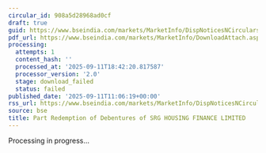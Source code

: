 ```yaml
---
circular_id: 908a5d28968ad0cf
draft: true
guid: https://www.bseindia.com/markets/MarketInfo/DispNoticesNCirculars.aspx?Noticeid={2E3BE3B3-C0C9-4305-813A-C837B0671717}&noticeno=20250911-18&dt=09/11/2025&icount=18&totcount=91&flag=0
pdf_url: https://www.bseindia.com/markets/MarketInfo/DownloadAttach.aspx?id=20250911-18&attachedId=
processing:
  attempts: 1
  content_hash: ''
  processed_at: '2025-09-11T18:42:20.817587'
  processor_version: '2.0'
  stage: download_failed
  status: failed
published_date: '2025-09-11T11:06:19+00:00'
rss_url: https://www.bseindia.com/markets/MarketInfo/DispNoticesNCirculars.aspx?Noticeid={2E3BE3B3-C0C9-4305-813A-C837B0671717}&noticeno=20250911-18&dt=09/11/2025&icount=18&totcount=91&flag=0
source: bse
title: Part Redemption of Debentures of SRG HOUSING FINANCE LIMITED
---
```


Processing in progress...